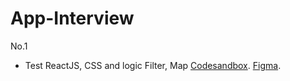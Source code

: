 # App-Interview

No.1
 - Test ReactJS, CSS and logic Filter, Map
[Codesandbox](https://www.figma.com/file/dVXPBJR754abxna3Q4zGxa/Untitled?node-id=0%3A1).
[Figma](https://www.figma.com/file/dVXPBJR754abxna3Q4zGxa/Untitled?node-id=0%3A1).
